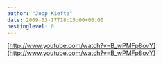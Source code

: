 ```yaml
---
author: "Joop Kiefte"
date: 2009-03-17T18:15:00+00:00
nestinglevel: 0
---
```

[http://www.youtube.com/watch?v=B_wPMFp8ovY](http://www.youtube.com/watch?v=B_wPMFp8ovY)